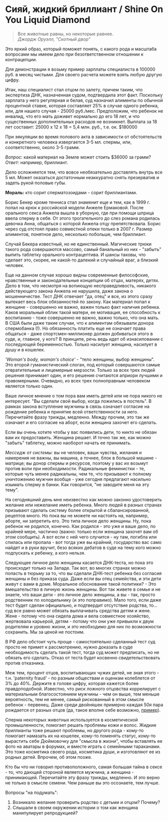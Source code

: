 # Сияй, жидкий бриллиант / Shine On You Liquid Diamond

> Все животные равны, но некоторые равнее.
<br>_Джордж Оруэлл, "Скотный двор"_

Это яркий образ, который поможет понять, с какого рода и масштаба вопросами мы имеем дело при безответственном отношении к контрацепции.

Для демонстрации я возьму пример зарплаты специалиста в 100000 руб. в месяц чистыми. Для своего расчета можете взять любую другую цифру.

Итак, наш специалист стал отцом по залету, причем таким, что экспертиза ДНК, назначенная судом, подтвердила этот факт. Поскольку зарплата у него регулярная и белая, суд назначил алименты по обычной процентной ставке, которая составляет 25% в случае одного ребенка, или, для нашего случая - 25000 руб./мес. Предположим, что ребенок не инвалид, что его мать доживет нормально до его 18 лет, и что существенных дополнительных расходов не возникнет. Выплата за 18 лет составит:
25000 х 12 х 18 = 5,4 млн. руб., т.е. ок. $180000

При эякуляции во время полового акта в зависимости от обстоятельств и конкретного человека извергается 3-5 мл. спермы, или, соответственно, около 3-5 грамм.

_Вопрос:_ какой материал на Земле может стоить $36000 за грамм?<br>
_Ответ:_ например, бриллиант.

Дело осложняется тем, что вовсе необязательно доставлять внутрь все 5 мл. Может оказаться достаточным неаккуратно снять презерватив и задеть рукой половые губы.

__Мораль:__ кто сорит сперматозоидами - сорит бриллиантами.

Борис Бекер кроме тенниса стал знаменит еще и тем, как в 1999 г. попал на крюк к российской модели Анжеле Ермаковой. После орального секса Анжела вышла в уборную, где при помощи шприца ввела сперму в себя. От этого трогательного до слез романа родилась девочка Анна, общаться с которой Анжела отцу препятствовала. Борис через суд отстоял право совместной опеки только в 2007 г. Размер алиментов, понятное дело, несколько побольше, чем бриллиант.

Случай Бекера известный, но не единственный. Магические трюки такого рода совершаются массово, самый банальный из них - "забыть" выпить таблетку орального контрацептива. И шансы таковы, что сделает это, скорее, не какой-то далекий и случайный враг, а близкий человек.

Еще на данном случае хорошо видны современные философские, нравственные и законодательные концепции об отцах, матерях, детях. Дело в том, что несмотря на вопиющую несправедливость, никакого действующего закона Анжела не нарушила, даже закона о мошенничестве. Тест ДНК отвечает "да, отец" и все, из этого сразу вытекает весь блок обязанностей по закону. Как материал попал к женщине - совершенно не важно, важен только факт наличия ребенка. Каков моральный облик такой матери, ее мотивация, ее способность к воспитанию - тоже совершенно не важно, важно только, что она мать. В США были даже такие случаи, что к алиментам обязывали донора спермобанка (!). Но обязанность платить еще не означает права общаться - даже спортсмен-миллионер должен добиваться этого в суде, и, главное, у кого?
В принципе, речь ведь идет об изнасиловании с последующей беременностью. Только насилует женщина, насилует в душу и в кошелек.

_'Woman's body, woman's choice'_ - "тело женщины, выбор женщины". Это второй гуманистический слоган, под который совершаются самые отвратительные и лицемерные мерзости. Только за всех трех людей решения принимает один, и его решения считаются априори лучшими и правомерными. Очевидно, из всех трех полноправным человеком является только один.

Ваше личное мнение о том пора вам иметь детей или не пора никого не интересует. "Вы сделали свой выбор, когда ложились в постель". В рамках закона вступление мужчины в связь означает согласие на рождение ребенка и принятие всей ответственности за него. Перечитайте фразу трижды, медленно. Между прочим, это так же означает и его согласие на аборт, если женщина захочет его сделать.

Если вы очень хотите чтобы у вас появились дети, то никто не обязан вам их предоставить. Женщина решает. И точно так же, как можно "забыть" таблетку, можно наоборот начать ее принимать.

_Месседж от системы:_ вы не человек, ваши чувства, желания и намерения не важны, вы машина, а точнее, блок в большой машине - матрице; вы донор спермы и ресурсов, поэтому у вас их возьмут против воли при необходимости. Радикальные феминистки - те, которые чуть менее радикальны, чем те, что призывают к полному уничтожению мужчин вообще - уже сегодня предлагают насильно изымать сперму в банки. Как говорится, "не заводите меня на эту тему".

На сегодняшний день мне неизвестно как можно законно удостоверить желание или нежелание иметь ребенка. Много людей в разных странах призывают сделать систему более открытой и сбалансированной, рецептов много. Но пока вы не можете ни настоять на, например, аборте, ни запретить его. Это типа личное дело женщины. Ну, пока ребенок не родился, конечно. Как родился - это уже и ваше дело, по крайней мере, частично (важно: только если женщина захочет вам об этом сообщить). А вот если с ней чего случится - ну там, погибла или спилась или пропала - вот тогда уже вы крайний, государство вас само найдет и в руки вручит, безо всяких дебатов в суде на тему кого можно подпускать к ребенку, а кого нельзя.

Следующее личное дело женщины касается ДНК-теста, но пока это происходит только на Западе. Так вот, во многих странах можно попасть в тюрьму за то, что вы сделали ДНК-тест ребенка без согласия женщины и без приказа суда. Даже если вы отец семейства, и эти дети живут с вами в доме. Моральное обоснование такой политики? - Это вмешательство в личную жизнь женщины. Вот так живете в семье и не знаете, что ваши дети - это личное дело женщины, а вы - так, просто родственник по холодильнику (и это поправимо). Мало того, если даже тест будет сделан официально, и подтвердит отсутствие родства, то... суд все равно может обязать выплачивать средства детям и жене. Жене - потому что она сидела дома и вела совместное хозяйство, жертвовала карьерой, детям - потому что они уже привыкли к двум родителям и уровню жизни, и это необходимо для них по возможности сохранить. Мы за ценой не постоим.

В РФ дело обстоит чуть проще - самостоятельно сделанный тест суд просто не примет к рассмотрению, нужно доказать в суде необходимость сделать такой тест, тогда суд может предписать, но не обязать его сделать. Отказ от теста будет косвенно свидетельствовать против отказника.

Меж тем, процент отцов, воспитывающих чужих детей, не зная этого - т.н. 'paternity fraud' - по разным обществам и оценкам колеблется от 3% до 40%. Держите в голове цифру, которая кажется более правдоподобной. Известно, что риск ложного отцовства коррелирует с материальным благосостоянием мужчины - чем он выше, тем меньше вероятность, тем не менее, самый рискованный в этом смысле ребенок - первенец. Даже среди двойняшек примерно каждая 50я пара рождается от разных отцов (да, такое вполне себе возможно, [пример](https://deti.mail.ru/news/amerikanka-rodila-bliznecov-ot-raznyh-otcov/)).

Сперма некоторых животных используется в косметической промышленности, помогает решать проблемы кожи и волос. Жидкие бриллианты тоже решают проблемы, но другого рода - кому-то помогает намазать их на кошелек, кому-то поменять статус, кому-то вырастить себе Дюймовочку для "смысла в жизни", чтобы вставлять ее фото на аватары в форумах, и вместе играть с семейными тараканами. Это тоже косметика своего рода, косметика души, и изготовляют ее из родных детей. Впрочем, об этом позже.

Кто бы что ни говорил противоположного, самая большая тайна в сексе - то, что дающей стороной является мужчина, а женщина - принимающей. Перечитайте эту фразу трижды, медленно. И это верно не только в смысле семени. Чем раньше вы это осознаете, тем лучше.

Вопросы "на подумать":
1. Возникало желание проверить родство с детьми и отцом? Почему?
2. Слышали в своем окружении истории о том как женщина манипулирует репродукцией?